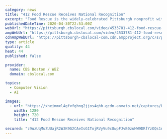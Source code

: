 ```yaml
---
category: news
title: "412 Food Rescue Receives National Recognition"
excerpt: "Food Rescue is the widely-celebrated Pittsburgh nonprofit with a mission that’s never been more important, KDKA's Ken Rice reports."
publishedDateTime: 2020-04-30T22:53:00Z
webUrl: "https://pittsburgh.cbslocal.com/video/4533781-412-food-rescue-receives-national-recognition/"
ampWebUrl: "https://pittsburgh.cbslocal.com/video/4533781-412-food-rescue-receives-national-recognition/amp/"
cdnAmpWebUrl: "https://pittsburgh-cbslocal-com.cdn.ampproject.org/c/s/pittsburgh.cbslocal.com/video/4533781-412-food-rescue-receives-national-recognition/amp/"
type: article
quality: 44
heat: 44
published: false

provider:
  name: CBS Boston / WBZ
  domain: cbslocal.com

topics:
  - Computer Vision
  - AI

images:
  - url: "https://xheimmxl4gfvfghng2jjos4qhb.gcdn.anvato.net/captures/F2B/9FB/F2B9FB6BA2BD43A0BF1E593C0854E085.jpg?Expires=1682899200&KeyName=mcpkey1&Signature=rwPlSD8qfVOwqZC9Iia3ylgJMzQ"
    width: 1280
    height: 720
    title: "412 Food Rescue Receives National Recognition"

secured: "z9uzUqMuZUUajR2W3K9G2CAeIsG1TojRVyVu9c8wpFJvB0zuHW9DRfYzOQs1nsk1kIrBpkJnZGONxWkdOyWX48bkK8x7MkVrjos9yZvbQS4+f1NBxJhG2T2PHJ6dtEVyUrW4IH9pKH6ADtGXmlrLseabvF9dQW8UBYFgWOWWQH0QXS1iQpy1tKhzqX8sE+pqnF1tCsjQ4dPnE7SzYIuE7ZCz6nn37phngPdqw3Bg9tdLW7lS4HApuOmlArO/Ll5+EqgI91wa11csCP8xxPDf/+buTA4b+L95EWQhN2x5pnL30XBldkHJf0rpfDzCmHupuU+PPISkFPQ3NdT/Fta5vi/idAgJoZrUIvlo92KHbmzyyJu/S1jjg05OyTKBArc9ZmcSYvU7VEr/f3Prhtoqy5PVylNlttnjuoUPiS9YPug84N9tidWEsdLACrxiBO7UO9UhwHHFXpN7nPu+TU3WoYZIrlw7ie0sLp9MiX3+bEI=;tBXb8aLW6eQDWN+FN0TACQ=="
---
```



